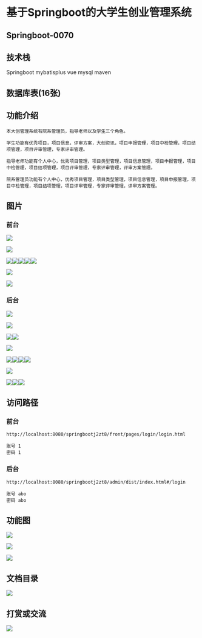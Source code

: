 # 基于Springboot的大学生创业管理系统

## Springboot-0070



## 技术栈

Springboot mybatisplus vue mysql maven



## 数据库表(16张)



## 功能介绍

```properties
本大创管理系统有院系管理员，指导老师以及学生三个角色。

学生功能有优秀项目，项目信息，评审方案，大创资讯，项目申报管理，项目中检管理，项目结项管理，项目评审管理，专家评审管理。

指导老师功能有个人中心，优秀项目管理，项目类型管理，项目信息管理，项目申报管理，项目中检管理，项目结项管理，项目评审管理，专家评审管理，评审方案管理。

院系管理员功能有个人中心，优秀项目管理，项目类型管理，项目信息管理，项目申报管理，项目中检管理，项目结项管理，项目评审管理，专家评审管理，评审方案管理。
```



## 图片

### 前台

![](./images/1.jpg)

![](./images/2.jpg)





![](./images/3.jpg)![](./images/4.jpg)![](./images/5.jpg)![](./images/6.jpg)![](./images/7.jpg)

![](./images/8.jpg)

![](./images/9.jpg)

### 后台

![](./images/10.jpg)

![](./images/11.jpg)

![](./images/12.jpg)![](./images/13.jpg)

![](./images/14.jpg)

![](./images/15.jpg)![](./images/16.jpg)![](./images/17.jpg)![](./images/18.jpg)

![](./images/19.jpg)

![](./images/20.jpg)![](./images/21.jpg)![](./images/22.jpg)



## 访问路径

### 前台

```properties
http://localhost:8080/springbootj2zt8/front/pages/login/login.html

账号 1
密码 1
```

### 后台

```properties
http://localhost:8080/springbootj2zt8/admin/dist/index.html#/login

账号 abo
密码 abo
```





## 功能图

![](./images/gn1.jpg)

![](./images/gn2.jpg)

![](./images/gn3.jpg)

## 文档目录

![](./images/wd.jpg)



## 打赏或交流

![](./images/vx.jpg)







